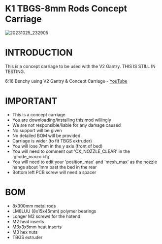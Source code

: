 #  K1 TBGS-8mm Rods Concept Carriage


![20231025_232905](https://github.com/D3vil-Design/K1-Hardware-Mods/assets/145330457/bff8e976-61a2-4c78-91ca-3e268ad8097a)


# INTRODUCTION

This is a concept carriage to be used with the V2 Gantry. THIS IS STILL IN TESTING.

6:16 Benchy using V2 Gantry & Concept Carriage - [YouTube](https://www.youtube.com/watch?v=GfOL87u7CSw&ab_channel=DerrickDarrell)

# IMPORTANT

- This is a concept carriage
- You are downloading/installing this mod willingly
- We are not responsible/liable for any damage caused
- No support will be given
- No detailed BOM will be provided
- Carriage is wider (to fit TBGS extruder)
- You will lose 7mm in the y axis (front of bed)
- You will need to comment out 'CX_NOZZLE_CLEAR' in the 'gcode_macro.cfg'
- You will need to edit your 'position_max' and 'mesh_max' as the nozzle hangs about 1mm past the bed in the rear
- Bottom left PCB screw will need a spacer


# BOM

- 8x300mm metal rods
- LM8LUU (8x15x45mm) polymer bearings
- Longer M2 screws for the hotend
- M2 heat inserts
- M3x3x5mm heat inserts
- M3 hex nuts
- TBGS extruder
